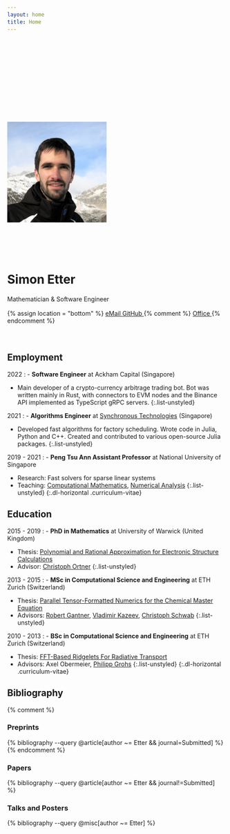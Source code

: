 ```yaml
---
layout: home
title: Home
---
```


<div style="height: 10rem" class="hidden-xs"></div>
<div style="height: 2rem" class="visible-xs-block"></div>

<div class="row" style="margin-bottom: 4rem;">
<div class="col-sm-4">
<img class="img-rounded" style="width:230px;" src="simon.jpg" alt=""/>
</div>
<div class="col-sm-8" markdown="1">

<div style="height: 5rem" class="hidden-xs"></div>
<div style="height: 2rem" class="visible-xs-block"></div>

<h1 style="margin-top: 0rem">Simon Etter</h1>

<p style="line-height: 1.5">
Mathematician & Software Engineer
</p>

<div class="btn-group">
  {% assign location = "bottom" %}
  <a class="btn btn-default" href="mailto:Simon Etter <{{ site.email | encode_email }}>" data-toggle="tooltip" title="{{ site.email }}" data-placement="{{ location }}">
    <i class="fa fa-envelope"></i>  eMail
  </a>
  <a class="btn btn-default" href="https://github.com/{{ site.github_username }}" data-toggle="tooltip" title="{{ site.github_username }}" data-placement="{{ location }}">
    <i class="fa fa-github-square"></i> GitHub
  </a>
  {% comment %}
  <a class="btn btn-default" href="" data-toggle="tooltip" title="{{ site.office }}" data-placement="{{ location }}">
    <i class="fa fa-users"></i> Office
  </a>
  {% endcomment %}
</div>

</div>
</div>


## Employment

2022
: - **Software Engineer** at Ackham Capital (Singapore)
  - Main developer of a crypto-currency arbitrage trading bot. Bot was written mainly in Rust, with connectors to EVM nodes and the Binance API implemented as TypeScript gRPC servers.
  {:.list-unstyled}

2021
: - **Algorithms Engineer** at [Synchronous Technologies](https://www.synchronous.ai/) (Singapore)
  - Developed fast algorithms for factory scheduling. Wrote code in Julia, Python and C++. Created and contributed to various open-source Julia packages.
  {:.list-unstyled}

2019 - 2021
: - **Peng Tsu Ann Assistant Professor** at National University of Singapore
  - Research: Fast solvers for sparse linear systems
  - Teaching: [Computational Mathematics](https://github.com/ettersi/ComputationalMathematics), [Numerical Analysis](https://github.com/ettersi/NumericalAnalysisII)
  {:.list-unstyled}
{:.dl-horizontal .curriculum-vitae}


## Education

2015 - 2019
: - **PhD in Mathematics** at University of Warwick (United Kingdom)
  - Thesis: [Polynomial and Rational Approximation for Electronic Structure Calculations](pdf/phd.pdf)
  - Advisor: [Christoph Ortner](http://homepages.warwick.ac.uk/staff/C.Ortner)
  {:.list-unstyled}

2013 - 2015
: - **MSc in Computational Science and Engineering** at ETH Zurich (Switzerland)
  - Thesis: [Parallel Tensor-Formatted Numerics for the Chemical Master Equation](pdf/msc.pdf)
  - Advisors: [Robert Gantner](https://www.linkedin.com/in/rngantner), [Vladimir Kazeev](http://web.stanford.edu/~kazeev/), [Christoph Schwab](http://www.sam.math.ethz.ch/~schwab)
  {:.list-unstyled}

2010 - 2013
: - **BSc in Computational Science and Engineering** at ETH Zurich (Switzerland)
  - Thesis: [FFT-Based Ridgelets For Radiative Transport](pdf/bsc.pdf)
  - Advisors: Axel Obermeier, [Philipp Grohs](http://mat.univie.ac.at/~grohs/)
  {:.list-unstyled}
{:.dl-horizontal .curriculum-vitae}


## Bibliography

{% comment %}
### Preprints
{% bibliography --query @article[author ~= Etter && journal=Submitted] %}
{% endcomment %}

### Papers
{% bibliography --query @article[author ~= Etter && journal!=Submitted] %}

### Talks and Posters
{% bibliography --query @misc[author ~= Etter] %}
